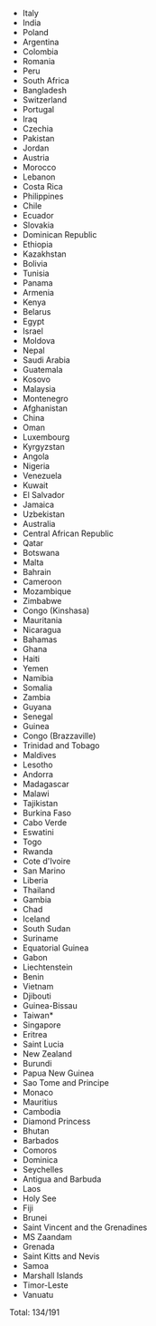 * Italy
* India
* Poland
* Argentina
* Colombia
* Romania
* Peru
* South Africa
* Bangladesh
* Switzerland
* Portugal
* Iraq
* Czechia
* Pakistan
* Jordan
* Austria
* Morocco
* Lebanon
* Costa Rica
* Philippines
* Chile
* Ecuador
* Slovakia
* Dominican Republic
* Ethiopia
* Kazakhstan
* Bolivia
* Tunisia
* Panama
* Armenia
* Kenya
* Belarus
* Egypt
* Israel
* Moldova
* Nepal
* Saudi Arabia
* Guatemala
* Kosovo
* Malaysia
* Montenegro
* Afghanistan
* China
* Oman
* Luxembourg
* Kyrgyzstan
* Angola
* Nigeria
* Venezuela
* Kuwait
* El Salvador
* Jamaica
* Uzbekistan
* Australia
* Central African Republic
* Qatar
* Botswana
* Malta
* Bahrain
* Cameroon
* Mozambique
* Zimbabwe
* Congo (Kinshasa)
* Mauritania
* Nicaragua
* Bahamas
* Ghana
* Haiti
* Yemen
* Namibia
* Somalia
* Zambia
* Guyana
* Senegal
* Guinea
* Congo (Brazzaville)
* Trinidad and Tobago
* Maldives
* Lesotho
* Andorra
* Madagascar
* Malawi
* Tajikistan
* Burkina Faso
* Cabo Verde
* Eswatini
* Togo
* Rwanda
* Cote d'Ivoire
* San Marino
* Liberia
* Thailand
* Gambia
* Chad
* Iceland
* South Sudan
* Suriname
* Equatorial Guinea
* Gabon
* Liechtenstein
* Benin
* Vietnam
* Djibouti
* Guinea-Bissau
* Taiwan*
* Singapore
* Eritrea
* Saint Lucia
* New Zealand
* Burundi
* Papua New Guinea
* Sao Tome and Principe
* Monaco
* Mauritius
* Cambodia
* Diamond Princess
* Bhutan
* Barbados
* Comoros
* Dominica
* Seychelles
* Antigua and Barbuda
* Laos
* Holy See
* Fiji
* Brunei
* Saint Vincent and the Grenadines
* MS Zaandam
* Grenada
* Saint Kitts and Nevis
* Samoa
* Marshall Islands
* Timor-Leste
* Vanuatu

Total: 134/191